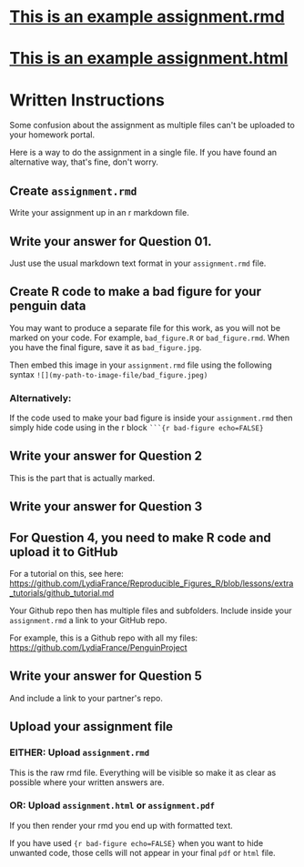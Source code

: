 
# [This is an example assignment.rmd](https://github.com/LydiaFrance/Reproducible_Figures_R/blob/lessons/AssignmentExample/ExampleAssignment.Rmd)

# [This is an example assignment.html](https://htmlpreview.github.io/?https://github.com/LydiaFrance/Reproducible_Figures_R/blob/lessons/AssignmentExample/ExampleAssignment.html)

# Written Instructions

Some confusion about the assignment as multiple files can't be uploaded to your homework portal. 

Here is a way to do the assignment in a single file. If you have found an alternative way, that's fine, don't worry. 


## Create `assignment.rmd`

Write your assignment up in an r markdown file. 

## Write your answer for Question 01. 

Just use the usual markdown text format in your `assignment.rmd` file. 

## Create R code to make a bad figure for your penguin data

You may want to produce a separate file for this work, as you will not be marked on your code. For example, `bad_figure.R` or `bad_figure.rmd`. 
When you have the final figure, save it as `bad_figure.jpg`. 

Then embed this image in your `assignment.rmd` file using the following syntax `![](my-path-to-image-file/bad_figure.jpeg)`

### Alternatively:
If the code used to make your bad figure is inside your `assignment.rmd` then simply hide code using in the r block ` ```{r bad-figure echo=FALSE} `


## Write your answer for Question 2

This is the part that is actually marked. 

## Write your answer for Question 3

## For Question 4, you need to make R code and upload it to GitHub

For a tutorial on this, see here: https://github.com/LydiaFrance/Reproducible_Figures_R/blob/lessons/extra_tutorials/github_tutorial.md

Your Github repo then has multiple files and subfolders. Include inside your `assignment.rmd` a link to your GitHub repo.  

For example, this is a Github repo with all my files: https://github.com/LydiaFrance/PenguinProject

## Write your answer for Question 5

And include a link to your partner's repo. 

## Upload your assignment file

### EITHER: Upload `assignment.rmd`

This is the raw rmd file. Everything will be visible so make it as clear as possible where your written answers are.

### OR: Upload `assignment.html` or `assignment.pdf`

If you then render your rmd you end up with formatted text. 

If you have used `{r bad-figure echo=FALSE}` when you want to hide unwanted code, those cells will not appear in your final `pdf` or `html` file.  

